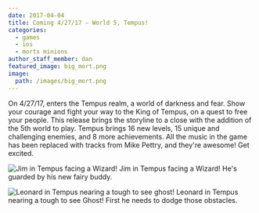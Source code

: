 ```yaml
---
date: 2017-04-04
title: Coming 4/27/17 – World 5, Tempus!
categories:
  - games
  - ios
  - morts minions
author_staff_member: dan
featured_image: big_mort.png
image:
  path: /images/big_mort.png
---
```


On 4/27/17, enters the Tempus realm, a world of darkness and fear. Show your courage and fight your way to the King of Tempus, on a quest to free your people. This release brings the storyline to a close with the addition of the 5th world to play. Tempus brings 16 new levels, 15 unique and challenging enemies, and 8 more achievements. All the music in the game has been replaced with tracks from Mike Pettry, and they're awesome! Get excited.

<div class="row">
<div class="col-md-6">

<img class="center-block boxed-image" src="{{ site.baseurl }}/images/jim-tempus.png" alt="Jim in Tempus facing a Wizard!"/> Jim in Tempus facing a Wizard! He's guarded by his new fairy buddy.

</div>
<div class="col-md-6">

<img class="center-block boxed-image" src="{{ site.baseurl }}/images/leonard-tempus.png" alt="Leonard in Tempus nearing a tough to see ghost!"/> Leonard in Tempus nearing a tough to see Ghost! First he needs to dodge those obstacles.

</div>
</div>